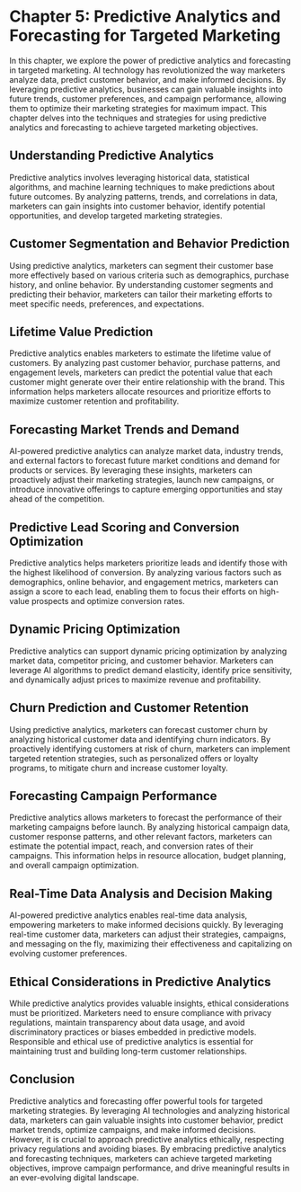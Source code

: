 Chapter 5: Predictive Analytics and Forecasting for Targeted Marketing
======================================================================

In this chapter, we explore the power of predictive analytics and forecasting in targeted marketing. AI technology has revolutionized the way marketers analyze data, predict customer behavior, and make informed decisions. By leveraging predictive analytics, businesses can gain valuable insights into future trends, customer preferences, and campaign performance, allowing them to optimize their marketing strategies for maximum impact. This chapter delves into the techniques and strategies for using predictive analytics and forecasting to achieve targeted marketing objectives.

Understanding Predictive Analytics
----------------------------------

Predictive analytics involves leveraging historical data, statistical algorithms, and machine learning techniques to make predictions about future outcomes. By analyzing patterns, trends, and correlations in data, marketers can gain insights into customer behavior, identify potential opportunities, and develop targeted marketing strategies.

Customer Segmentation and Behavior Prediction
---------------------------------------------

Using predictive analytics, marketers can segment their customer base more effectively based on various criteria such as demographics, purchase history, and online behavior. By understanding customer segments and predicting their behavior, marketers can tailor their marketing efforts to meet specific needs, preferences, and expectations.

Lifetime Value Prediction
-------------------------

Predictive analytics enables marketers to estimate the lifetime value of customers. By analyzing past customer behavior, purchase patterns, and engagement levels, marketers can predict the potential value that each customer might generate over their entire relationship with the brand. This information helps marketers allocate resources and prioritize efforts to maximize customer retention and profitability.

Forecasting Market Trends and Demand
------------------------------------

AI-powered predictive analytics can analyze market data, industry trends, and external factors to forecast future market conditions and demand for products or services. By leveraging these insights, marketers can proactively adjust their marketing strategies, launch new campaigns, or introduce innovative offerings to capture emerging opportunities and stay ahead of the competition.

Predictive Lead Scoring and Conversion Optimization
---------------------------------------------------

Predictive analytics helps marketers prioritize leads and identify those with the highest likelihood of conversion. By analyzing various factors such as demographics, online behavior, and engagement metrics, marketers can assign a score to each lead, enabling them to focus their efforts on high-value prospects and optimize conversion rates.

Dynamic Pricing Optimization
----------------------------

Predictive analytics can support dynamic pricing optimization by analyzing market data, competitor pricing, and customer behavior. Marketers can leverage AI algorithms to predict demand elasticity, identify price sensitivity, and dynamically adjust prices to maximize revenue and profitability.

Churn Prediction and Customer Retention
---------------------------------------

Using predictive analytics, marketers can forecast customer churn by analyzing historical customer data and identifying churn indicators. By proactively identifying customers at risk of churn, marketers can implement targeted retention strategies, such as personalized offers or loyalty programs, to mitigate churn and increase customer loyalty.

Forecasting Campaign Performance
--------------------------------

Predictive analytics allows marketers to forecast the performance of their marketing campaigns before launch. By analyzing historical campaign data, customer response patterns, and other relevant factors, marketers can estimate the potential impact, reach, and conversion rates of their campaigns. This information helps in resource allocation, budget planning, and overall campaign optimization.

Real-Time Data Analysis and Decision Making
-------------------------------------------

AI-powered predictive analytics enables real-time data analysis, empowering marketers to make informed decisions quickly. By leveraging real-time customer data, marketers can adjust their strategies, campaigns, and messaging on the fly, maximizing their effectiveness and capitalizing on evolving customer preferences.

Ethical Considerations in Predictive Analytics
----------------------------------------------

While predictive analytics provides valuable insights, ethical considerations must be prioritized. Marketers need to ensure compliance with privacy regulations, maintain transparency about data usage, and avoid discriminatory practices or biases embedded in predictive models. Responsible and ethical use of predictive analytics is essential for maintaining trust and building long-term customer relationships.

Conclusion
----------

Predictive analytics and forecasting offer powerful tools for targeted marketing strategies. By leveraging AI technologies and analyzing historical data, marketers can gain valuable insights into customer behavior, predict market trends, optimize campaigns, and make informed decisions. However, it is crucial to approach predictive analytics ethically, respecting privacy regulations and avoiding biases. By embracing predictive analytics and forecasting techniques, marketers can achieve targeted marketing objectives, improve campaign performance, and drive meaningful results in an ever-evolving digital landscape.
